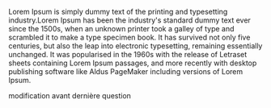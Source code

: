 Lorem Ipsum is simply dummy text of the printing and typesetting industry.Lorem
Ipsum has been the industry's standard dummy text ever since the 1500s, when an
unknown printer took a galley of type and scrambled it to make a type specimen book.
It has survived not only five centuries, but also the leap into electronic typesetting,
remaining essentially unchanged. It was popularised in the 1960s with the release of
Letraset sheets containing Lorem Ipsum passages, and more recently with desktop
publishing software like Aldus PageMaker including versions of Lorem Ipsum.

modification avant dernière question
